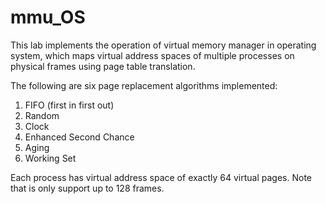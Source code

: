 # mmu_OS
This lab implements the operation of virtual memory manager in operating system, which maps virtual address spaces of multiple processes on physical frames using page table translation. 

The following are six page replacement algorithms implemented:
1) FIFO (first in first out)
2) Random
3) Clock
4) Enhanced Second Chance
5) Aging
6) Working Set

Each process has virtual address space of exactly 64 virtual pages. 
Note that is only support up to 128 frames.


